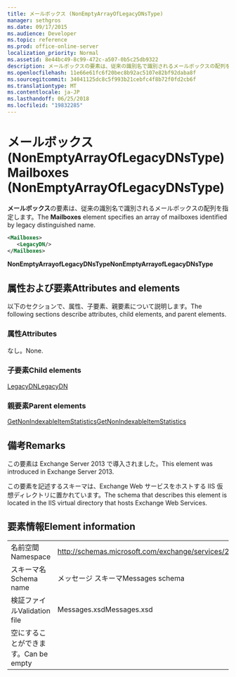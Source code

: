 ```yaml
---
title: メールボックス (NonEmptyArrayOfLegacyDNsType)
manager: sethgros
ms.date: 09/17/2015
ms.audience: Developer
ms.topic: reference
ms.prod: office-online-server
localization_priority: Normal
ms.assetid: 8e44bc49-8c99-472c-a507-0b5c25db9322
description: メールボックスの要素は、従来の識別名で識別されるメールボックスの配列を指定します。
ms.openlocfilehash: 11e66e61fc6f20bec8b92ac5107e82bf92daba8f
ms.sourcegitcommit: 34041125dc8c5f993b21cebfc4f8b72f0fd2cb6f
ms.translationtype: MT
ms.contentlocale: ja-JP
ms.lasthandoff: 06/25/2018
ms.locfileid: "19832285"
---
```

# <a name="mailboxes-nonemptyarrayoflegacydnstype"></a><span data-ttu-id="b307d-103">メールボックス (NonEmptyArrayOfLegacyDNsType)</span><span class="sxs-lookup"><span data-stu-id="b307d-103">Mailboxes (NonEmptyArrayOfLegacyDNsType)</span></span>

<span data-ttu-id="b307d-104">**メールボックス**の要素は、従来の識別名で識別されるメールボックスの配列を指定します。</span><span class="sxs-lookup"><span data-stu-id="b307d-104">The **Mailboxes** element specifies an array of mailboxes identified by legacy distinguished name.</span></span> 
  
```XML
<Mailboxes>
   <LegacyDN/>
</Mailboxes>
```

<span data-ttu-id="b307d-105">**NonEmptyArrayofLegacyDNsType**</span><span class="sxs-lookup"><span data-stu-id="b307d-105">**NonEmptyArrayofLegacyDNsType**</span></span>

## <a name="attributes-and-elements"></a><span data-ttu-id="b307d-106">属性および要素</span><span class="sxs-lookup"><span data-stu-id="b307d-106">Attributes and elements</span></span>

<span data-ttu-id="b307d-107">以下のセクションで、属性、子要素、親要素について説明します。</span><span class="sxs-lookup"><span data-stu-id="b307d-107">The following sections describe attributes, child elements, and parent elements.</span></span>
  
### <a name="attributes"></a><span data-ttu-id="b307d-108">属性</span><span class="sxs-lookup"><span data-stu-id="b307d-108">Attributes</span></span>

<span data-ttu-id="b307d-109">なし。</span><span class="sxs-lookup"><span data-stu-id="b307d-109">None.</span></span>
  
### <a name="child-elements"></a><span data-ttu-id="b307d-110">子要素</span><span class="sxs-lookup"><span data-stu-id="b307d-110">Child elements</span></span>

[<span data-ttu-id="b307d-111">LegacyDN</span><span class="sxs-lookup"><span data-stu-id="b307d-111">LegacyDN</span></span>](legacydn.md)
  
### <a name="parent-elements"></a><span data-ttu-id="b307d-112">親要素</span><span class="sxs-lookup"><span data-stu-id="b307d-112">Parent elements</span></span>

[<span data-ttu-id="b307d-113">GetNonIndexableItemStatistics</span><span class="sxs-lookup"><span data-stu-id="b307d-113">GetNonIndexableItemStatistics</span></span>](getnonindexableitemstatistics.md)
  
## <a name="remarks"></a><span data-ttu-id="b307d-114">備考</span><span class="sxs-lookup"><span data-stu-id="b307d-114">Remarks</span></span>

<span data-ttu-id="b307d-115">この要素は Exchange Server 2013 で導入されました。</span><span class="sxs-lookup"><span data-stu-id="b307d-115">This element was introduced in Exchange Server 2013.</span></span>
  
<span data-ttu-id="b307d-116">この要素を記述するスキーマは、Exchange Web サービスをホストする IIS 仮想ディレクトリに置かれています。</span><span class="sxs-lookup"><span data-stu-id="b307d-116">The schema that describes this element is located in the IIS virtual directory that hosts Exchange Web Services.</span></span>
  
## <a name="element-information"></a><span data-ttu-id="b307d-117">要素情報</span><span class="sxs-lookup"><span data-stu-id="b307d-117">Element information</span></span>

|||
|:-----|:-----|
|<span data-ttu-id="b307d-118">名前空間</span><span class="sxs-lookup"><span data-stu-id="b307d-118">Namespace</span></span>  <br/> |http://schemas.microsoft.com/exchange/services/2006/messages  <br/> |
|<span data-ttu-id="b307d-119">スキーマ名</span><span class="sxs-lookup"><span data-stu-id="b307d-119">Schema name</span></span>  <br/> |<span data-ttu-id="b307d-120">メッセージ スキーマ</span><span class="sxs-lookup"><span data-stu-id="b307d-120">Messages schema</span></span>  <br/> |
|<span data-ttu-id="b307d-121">検証ファイル</span><span class="sxs-lookup"><span data-stu-id="b307d-121">Validation file</span></span>  <br/> |<span data-ttu-id="b307d-122">Messages.xsd</span><span class="sxs-lookup"><span data-stu-id="b307d-122">Messages.xsd</span></span>  <br/> |
|<span data-ttu-id="b307d-123">空にすることができます。</span><span class="sxs-lookup"><span data-stu-id="b307d-123">Can be empty</span></span>  <br/> ||
   

